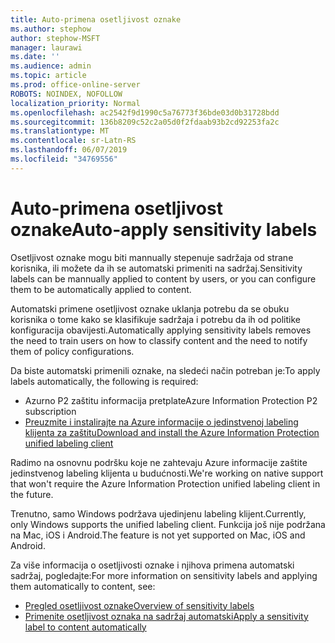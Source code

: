 ```yaml
---
title: Auto-primena osetljivost oznake
ms.author: stephow
author: stephow-MSFT
manager: laurawi
ms.date: ''
ms.audience: admin
ms.topic: article
ms.prod: office-online-server
ROBOTS: NOINDEX, NOFOLLOW
localization_priority: Normal
ms.openlocfilehash: ac2542f9d1990c5a76773f36bde03d0b31728bdd
ms.sourcegitcommit: 136b8209c52c2a05d0f2fdaab93b2cd92253fa2c
ms.translationtype: MT
ms.contentlocale: sr-Latn-RS
ms.lasthandoff: 06/07/2019
ms.locfileid: "34769556"
---
```

# <a name="auto-apply-sensitivity-labels"></a><span data-ttu-id="0ee59-102">Auto-primena osetljivost oznake</span><span class="sxs-lookup"><span data-stu-id="0ee59-102">Auto-apply sensitivity labels</span></span>

<span data-ttu-id="0ee59-103">Osetljivost oznake mogu biti mannually stepenuje sadržaja od strane korisnika, ili možete da ih se automatski primeniti na sadržaj.</span><span class="sxs-lookup"><span data-stu-id="0ee59-103">Sensitivity labels can be mannually applied to content by users, or you can configure them to be automatically applied to content.</span></span>

<span data-ttu-id="0ee59-104">Automatski primene osetljivost oznake uklanja potrebu da se obuku korisnika o tome kako se klasifikuje sadržaja i potrebu da ih od politike konfiguracija obavijesti.</span><span class="sxs-lookup"><span data-stu-id="0ee59-104">Automatically applying sensitivity labels removes the need to train users on how to classify content and the need to notify them of policy configurations.</span></span>

<span data-ttu-id="0ee59-105">Da biste automatski primenili oznake, na sledeći način potreban je:</span><span class="sxs-lookup"><span data-stu-id="0ee59-105">To apply labels automatically, the following is required:</span></span>

- <span data-ttu-id="0ee59-106">Azurno P2 zaštitu informacija pretplate</span><span class="sxs-lookup"><span data-stu-id="0ee59-106">Azure Information Protection P2 subscription</span></span>
- [<span data-ttu-id="0ee59-107">Preuzmite i instalirajte na Azure informacije o jedinstvenoj labeling klijenta za zaštitu</span><span class="sxs-lookup"><span data-stu-id="0ee59-107">Download and install the Azure Information Protection unified labeling client</span></span>](https://docs.microsoft.com/azure/information-protection/rms-client/install-unifiedlabelingclient-app)

<span data-ttu-id="0ee59-108">Radimo na osnovnu podršku koje ne zahtevaju Azure informacije zaštite jedinstvenog labeling klijenta u budućnosti.</span><span class="sxs-lookup"><span data-stu-id="0ee59-108">We're working on native support that won't require the Azure Information Protection unified labeling client in the future.</span></span>

<span data-ttu-id="0ee59-109">Trenutno, samo Windows podržava ujedinjenu labeling klijent.</span><span class="sxs-lookup"><span data-stu-id="0ee59-109">Currently, only Windows supports the unified labeling client.</span></span>  <span data-ttu-id="0ee59-110">Funkcija još nije podržana na Mac, iOS i Android.</span><span class="sxs-lookup"><span data-stu-id="0ee59-110">The feature is not yet supported on Mac, iOS and Android.</span></span>

<span data-ttu-id="0ee59-111">Za više informacija o osetljivosti oznake i njihova primena automatski sadržaj, pogledajte:</span><span class="sxs-lookup"><span data-stu-id="0ee59-111">For more information on sensitivity labels and applying them automatically to content,  see:</span></span>

- [<span data-ttu-id="0ee59-112">Pregled osetljivost oznake</span><span class="sxs-lookup"><span data-stu-id="0ee59-112">Overview of sensitivity labels</span></span>](https://docs.microsoft.com/office365/securitycompliance/sensitivity-labels)
- [<span data-ttu-id="0ee59-113">Primenite osetljivost oznaka na sadržaj automatski</span><span class="sxs-lookup"><span data-stu-id="0ee59-113">Apply a sensitivity label to content automatically</span></span>](https://docs.microsoft.com/office365/securitycompliance/apply_sensitivity_label_automatically)
